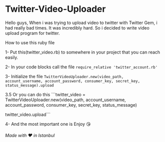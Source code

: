 # Twitter-Video-Uploader
Hello guys, When i was trying to upload video to twitter with Twitter Gem, i had really bad times. It was incredibly hard. So i decided to write video upload program for twitter.

How to use this ruby file

1- Put this(twitter_video.rb) to somewhere in your project that you can reach easily.

2- In your code blocks call the file  ```require_relative 'twitter_account.rb'```

3- Initialize the file ```TwitterVideoUploader.new(video_path, account_username, account_password, consumer_key, secret_key, status_message).upload```

3.5 Or you can do this ```twitter_video = TwitterVideoUploader.new(video_path, account_username, account_password, consumer_key, secret_key, status_message)

twitter_video.upload```

4- And the most important one is Enjoy :kissing_heart:



###### Made with :heart: in Istanbul

